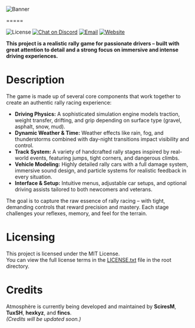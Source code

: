 ![Banner](https://assets.onecompiler.app/432jwxm7x/43h9k246n/InShot_20250509_223322318.jpg)

=====

![License](https://img.shields.io/badge/License-MIT-green.svg)
[![Chat on Discord](https://img.shields.io/badge/Discord-5865f2?logo=discord&logoColor=white)](https://discord.gg/9YKC3e2s4N)
[![Email](https://img.shields.io/badge/Email-support@timexostudios.wuaze.com-blue?logo=gmail&logoColor=white)](mailto:support@timexostudios.wuaze.com)
[![Website](https://img.shields.io/badge/Website-timexostudios.wuaze.com-black?logo=firefox-browser&logoColor=white)](https://timexostudios.wuaze.com)

**This project is a realistic rally game for passionate drivers – built with great attention to detail and a strong focus on immersive and intense driving experiences.**

Description
=====

The game is made up of several core components that work together to create an authentic rally racing experience:

* **Driving Physics:** A sophisticated simulation engine models traction, weight transfer, drifting, and grip depending on surface type (gravel, asphalt, snow, mud).
* **Dynamic Weather & Time:** Weather effects like rain, fog, and thunderstorms combined with day-night transitions impact visibility and control.
* **Track System:** A variety of handcrafted rally stages inspired by real-world events, featuring jumps, tight corners, and dangerous climbs.
* **Vehicle Modeling:** Highly detailed rally cars with a full damage system, immersive sound design, and particle systems for realistic feedback in every situation.
* **Interface & Setup:** Intuitive menus, adjustable car setups, and optional driving assists tailored to both newcomers and veterans.

The goal is to capture the raw essence of rally racing – with tight, demanding controls that reward precision and mastery. Each stage challenges your reflexes, memory, and feel for the terrain.

Licensing
=====

This project is licensed under the MIT License.  
You can view the full license terms in the [LICENSE.txt](LICENSE.txt) file in the root directory.

Credits
=====

Atmosphère is currently being developed and maintained by __SciresM__, __TuxSH__, __hexkyz__, and __fincs__.<br>
*(Credits will be updated soon.)*
